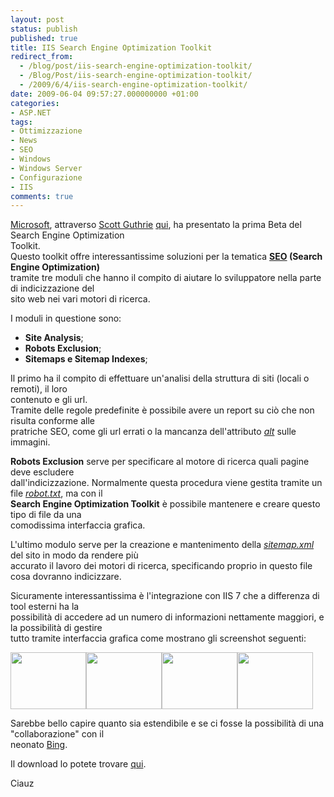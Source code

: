 ```yaml
---
layout: post
status: publish
published: true
title: IIS Search Engine Optimization Toolkit
redirect_from: 
  - /blog/post/iis-search-engine-optimization-toolkit/
  - /Blog/Post/iis-search-engine-optimization-toolkit/
  - /2009/6/4/iis-search-engine-optimization-toolkit/
date: 2009-06-04 09:57:27.000000000 +01:00
categories:
- ASP.NET
tags:
- Ottimizzazione
- News
- SEO
- Windows
- Windows Server
- Configurazione
- IIS
comments: true
---
```

<p><a href="http://www.microsoft.com" rel="nofollow" target="_blank">Microsoft</a>, attraverso <a href="http://weblogs.asp.net/scottgu" rel="nofollow" target="_blank">Scott Guthrie</a> <a href="http://weblogs.asp.net/scottgu/archive/2009/06/03/iis-search-engine-optimization-toolkit.aspx" rel="nofollow" target="_blank">qui</a>, ha presentato la prima Beta del Search Engine Optimization     <br />
Toolkit.    <br />
Questo toolkit offre interessantissime soluzioni per la tematica <a href="http://it.wikipedia.org/wiki/Search_engine_optimization" rel="nofollow" target="_blank"><strong>SEO</strong></a><strong> (Search Engine Optimization)</strong>     <br />
tramite tre moduli che hanno il compito di aiutare lo sviluppatore nella parte di indicizzazione del     <br />
sito web nei vari motori di ricerca.</p>
<p>I moduli in questione sono:</p>
<ul>
    <li><strong>Site Analysis</strong>;</li>
    <li><strong>Robots Exclusion</strong>;</li>
    <li><strong>Sitemaps e Sitemap Indexes</strong>;</li>
</ul>
<p>Il primo ha il compito di effettuare un'analisi della struttura di siti (locali o remoti), il loro    <br />
contenuto e gli url.    <br />
Tramite delle regole predefinite &egrave; possibile avere un report su ci&ograve; che non risulta conforme alle     <br />
pratriche SEO, come gli url errati o la mancanza dell'attributo <em><u>alt</u></em> sulle immagini.</p>
<p><strong>Robots Exclusion</strong> serve per specificare al motore di ricerca quali pagine deve escludere     <br />
dall'indicizzazione. Normalmente questa procedura viene gestita tramite un file <em><u>robot.txt</u></em>, ma con il     <br />
<strong>Search Engine Optimization Toolkit</strong> &egrave; possibile mantenere e creare questo tipo di file da una     <br />
comodissima interfaccia grafica.</p>
<p>L'ultimo modulo serve per la creazione e mantenimento della <em><u>sitemap.xml</u></em> del sito in modo da rendere pi&ugrave;     <br />
accurato il lavoro dei motori di ricerca, specificando proprio in questo file cosa dovranno indicizzare.</p>
<p>Sicuramente interessantissima &egrave; l'integrazione con IIS 7 che a differenza di tool esterni ha la    <br />
possibilit&agrave; di accedere ad un numero di informazioni nettamente maggiori, e la possibilit&agrave; di gestire     <br />
tutto tramite interfaccia grafica come mostrano gli screenshot seguenti:</p>
<p><a href="http://scottguimages.s3.amazonaws.com/seo1.png" rel="shadowbox[IIS-Search-Engine-Optimization-Toolkit];options={counterType:'skip',continuous:true,animSequence:'sync'}"><img SinglelineIgnoreCase width="121" height="91" src="http://scottguimages.s3.amazonaws.com/seo1.png" alt="" singlelineignorecase="" /></a><a href="http://scottguimages.s3.amazonaws.com/seo4.png" rel="shadowbox[IIS-Search-Engine-Optimization-Toolkit];options={counterType:'skip',continuous:true,animSequence:'sync'}"><img SinglelineIgnoreCase width="121" height="91" src="http://scottguimages.s3.amazonaws.com/seo4.png" alt="" singlelineignorecase="" /></a><a href="http://scottguimages.s3.amazonaws.com/seo5.png" rel="shadowbox[IIS-Search-Engine-Optimization-Toolkit];options={counterType:'skip',continuous:true,animSequence:'sync'}"><img SinglelineIgnoreCase width="121" height="91" src="http://scottguimages.s3.amazonaws.com/seo5.png" alt="" singlelineignorecase="" /></a><a href="http://scottguimages.s3.amazonaws.com/seo21.png" rel="shadowbox[IIS-Search-Engine-Optimization-Toolkit];options={counterType:'skip',continuous:true,animSequence:'sync'}"><img SinglelineIgnoreCase width="121" height="91" src="http://scottguimages.s3.amazonaws.com/seo21.png" alt="" singlelineignorecase="" /></a></p>
<p>Sarebbe bello capire quanto sia estendibile e se ci fosse la possibilit&agrave; di una &quot;collaborazione&quot; con il    <br />
neonato <a href="http://www.bing.com" rel="nofollow" target="_blank">Bing</a>.</p>
<p>Il download lo potete trovare <a href="http://www.iis.net/extensions/SEOToolkit" rel="nofollow" target="_blank">qui</a>.</p>
<p>Ciauz</p>
